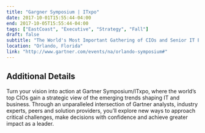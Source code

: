 ```yaml
---
title: "Gargner Symposium | ITxpo"
date: 2017-10-01T15:55:44-04:00
end: 2017-10-05T15:55:44-04:00
tags: ["EastCoast", "Executive", "Strategy", "Fall"]
draft: false
subtitle: "The World's Most Important Gathering of CIOs and Senior IT Executives"
location: "Orlando, Florida"
link: "http://www.gartner.com/events/na/orlando-symposium#"
---
```


<!--more-->

## Additional Details

Turn your vision into action at Gartner Symposium/ITxpo, where the world’s top CIOs gain a strategic view of the emerging trends shaping IT and business. Through an unparalleled intersection of Gartner analysts, industry experts, peers and solution providers, you’ll explore new ways to approach critical challenges, make decisions with confidence and achieve greater impact as a leader.
